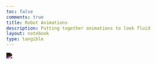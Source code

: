 ```yaml
---
toc: false
comments: true
title: Robot Animations
description: Putting together animations to look fluid
layout: notebook
type: tangible
---
```

<body>
    <div>
        <!-- Within the base div is a canvas. An HTML canvas is used only for graphics. It allows the user to access some basic functions related to the image created on the canvas (including animation) -->
        <canvas id="spriteContainer" style="filter: invert(100%);">
            <img id="robotSprite" src="{{site.baseurl}}/images/Game/robotSpritesheet.png">
        </canvas>
    </div>
</body>
<script>
    let state = "idleRight"
    // Runs this whenever the page is loaded
    window.addEventListener('load', function () {
        // Names the parameters of all canvases on the page, using the `get.ElementById`
        const canvas = document.getElementById('spriteContainer');
        const ctx = canvas.getContext('2d');
        const SPRITE_WIDTH = 798;
        const SPRITE_HEIGHT = 721;
        const SCALE_FACTOR = 1;
        const FRAME_RATE = 30;
        canvas.width = SPRITE_WIDTH * SCALE_FACTOR;
        canvas.height = SPRITE_HEIGHT * SCALE_FACTOR;
        class Robot {
            constructor() {
                // Describes parameters of sprite based off the Canvas parameters, also uing the `getElementById` to reference it.
                this.image = document.getElementById("robotSprite");
                this.width = 798;
                this.height = 721;
                this.x = 100;
                this.y = 0;
                this.scale = SCALE_FACTOR;
                this.maxFrame = 20;
                this.frameX = 0;
                this.frameY = 0;
            }
            draw(context) {
                context.drawImage(
                    this.image,
                    this.frameX * this.width,
                    this.frameY * this.height,
                    this.width,
                    this.height,
                    this.x,
                    this.y,
                    this.width * this.scale,
                    this.height * this.scale
                );
            }
            update() {
                // IDLE
                if (this.frameX < this.maxFrame) {
                    this.frameX += 1;
                } else {
                    currentState();
                    if (state === "runRightStart") {
                        state = "runRight"
                    }
                    if (state === "runRightEnd") {
                        state = "idleRight"
                    }
                    if (state === "jumpRight") {
                        state = "idleRight"
                    }
                }
            }
        }
        const robot = new Robot();
        // Add event listener to the parent container for event delegation
        addEventListener('keydown', ({ keyCode }) => {
        switch (keyCode) {
            case 65: // "A" Key
            case 37:
                if (state !== "runLeft") {
                    state = "runLeftStart"
                }
                console.log('left down')
                break;
            case 83:
            case 38:
                console.log('down down');
                break;
            case 68:
            case 39:
                if (state !== "runRight") {
                    state = "runRightStart"
                }
                console.log('right down');
                break;
            case 87:
            case 40:
                if (state = "idleRight" || "runRight" || "runRightStart" || "runRightEnd") {
                    state = "jumpRight"
                }
                console.log('up down');
                break;
            }
        });
        addEventListener('keyup', ({ keyCode }) => {
        switch (keyCode) {
            case 65: // "A" Key
            case 37:
                console.log('left up')
                break;
            case 83:
            case 38:
                console.log('down up');
                break;
            case 68:
            case 39:
                if (state === "runRight" || state === "runRightStart") {
                    state = "runRightEnd"
                }
                console.log('right up');
                break;
        }
    });
    function currentState() {
        if (state === "idleRight") {
            robot.frameY = 0;
            robot.frameX = 0;
            robot.maxFrame = 20;
            robot.x = 100;
        }
        if (state === "runRightStart") {
            robot.frameY = 6;
            robot.frameX = 0;
            robot.maxFrame = 10;
            robot.x = 100;
        }
        if (state === "runRight") {
            robot.frameY = 4;
            robot.frameX = 0;
            robot.maxFrame = 18;
            robot.x = 100;
        }
        if (state === "runRightEnd") {
            robot.frameY = 5;
            robot.frameX = 0;
            robot.maxFrame = 10;
            robot.x = 100;
        }
        if (state === "jumpRight") {
            robot.frameY = 1;
            robot.frameX = 0;
            robot.maxFrame = 32;
            robot.x = 100;
        }
    }
        function animate() { //Creates a function called animate that is run after everything else is done
            // Creates a variable callled currentFrameRate which will equal the slider.value and make it into a whole number / integer
            // A timeout that runs a function, timeout creating the delay between each frame. Calculated by 1 second divided by currentFrameRate
            setTimeout(function () {
                // Clears the canvas by replacing everysingle pixel with a transparent pixel
                ctx.clearRect(0, 0, canvas.width, canvas.height);
                // Runs the draw function within the horse class creating the horse
                robot.draw(ctx);
                // Runs the update function, moving the frame of the horse over 1
                robot.update();
                // Reruns the animate function at the same consistency as the browsers refresh rate
                requestAnimationFrame(animate);
            }, 1000 / FRAME_RATE);
        }
        // This is the animate function being run at the start of the page, otherwise it would not start.
        animate();
    });
</script>